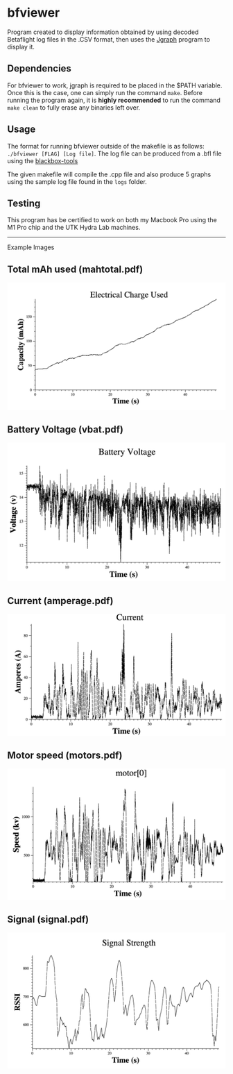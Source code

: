 # bfviewer

Program created to display information obtained by using decoded Betaflight log files in the .CSV format, then uses the [Jgraph](https://web.eecs.utk.edu/~jplank/plank/jgraph/jgraph.html) program to display it.

## Dependencies

For bfviewer to work, jgraph is required to be placed in the $PATH variable. Once this is the case, one can simply run the command `make`. Before running the program again, it is **highly recommended** to run the command `make clean` to fully erase any binaries left over.

## Usage

The format for running bfviewer outside of the makefile is as follows: `./bfviewer [FLAG] [Log file]`. The log file can be produced from a .bfl file using the [blackbox-tools](https://github.com/cleanflight/blackbox-tools)

The given makefile will compile the .cpp file and also produce 5 graphs using the sample log file found in the `logs` folder.

## Testing

This program has be certified to work on both my Macbook Pro using the M1 Pro chip and the UTK Hydra Lab machines.

---

Example Images

## Total mAh used (mahtotal.pdf)
![Electrical charge used in mAh](/images/charge.png)
## Battery Voltage (vbat.pdf)
![Graph of the battery voltage over time](/images/vbat.png)
## Current (amperage.pdf)
![Electrical charge used in mAh](/images/current.png)
## Motor speed (motors.pdf)
![Graph of motor speed](/images/motor.png)
## Signal (signal.pdf)
![Graph of RSSI](/images/signal.png)